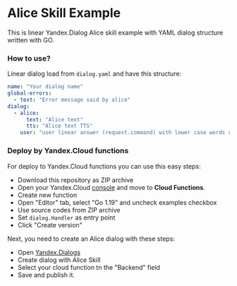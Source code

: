 # Alice Skill Example

This is linear Yandex.Dialog Alice skill example with YAML dialog structure written with GO.

### How to use?

Linear dialog load from `dialog.yaml` and have this structure:

```yaml
name: "Your dialog name"
global-errors:
  - text: "Error message said by alice"
dialog:
  - alice:
      text: "Alice text"
      tts: "Alice text TTS"
    user: "user linear answer (request.command) with lower case words only, be careful and test it." 
```

### Deploy by Yandex.Cloud functions

For deploy to Yandex.Cloud functions you can use this easy steps:

- Download this repository as ZIP archive
- Open your Yandex.Cloud [console](https://console.cloud.yandex.ru/) and move to **Cloud Functions**.
- Create new function
- Open "Editor" tab, select "Go 1.19" and uncheck examples checkbox
- Use source codes from ZIP archive
- Set `dialog.Handler` as entry point
- Click "Create version"

Next, you need to create an Alice dialog with these steps:
- Open [Yandex.Dialogs](https://dialogs.yandex.ru/)
- Create dialog with Alice Skill
- Select your cloud function tn the "Backend" field
- Save and publish it.